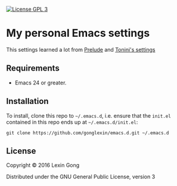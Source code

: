 [![License GPL 3][badge-license]](http://www.gnu.org/licenses/gpl-3.0.txt)

# My personal Emacs settings

This settings learned a lot from [Prelude](https://github.com/bbatsov/prelude) and [Tonini's settings](https://github.com/tonini/emacs.d)

## Requirements

* Emacs 24 or greater.

## Installation

To install, clone this repo to `~/.emacs.d`, i.e. ensure that the `init.el` contained in this repo ends up at `~/.emacs.d/init.el`:

```shell
git clone https://github.com/gonglexin/emacs.d.git ~/.emacs.d
```

## License

Copyright © 2016 Lexin Gong

Distributed under the GNU General Public License, version 3

[badge-license]: https://img.shields.io/badge/license-GPL_3-green.svg
